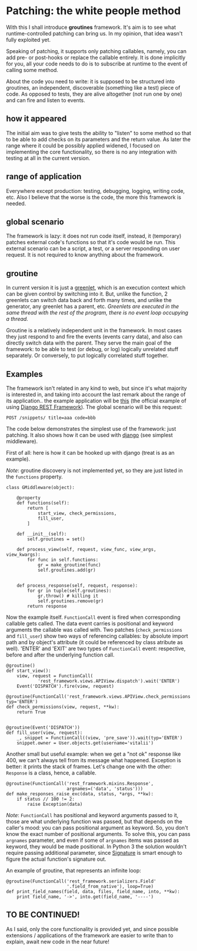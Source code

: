 Patching: the white people method
=================================

With this I shall introduce **groutines** framework.
It's aim is to see what runtime-controlled patching can bring us. In my opinion, that idea wasn't fully exploited yet.

Speaking of patching, it supports only patching callables, namely, you can add pre- or post-hooks or replace the callable entirely. It is done implicitly for you, all your code needs to do is to subscribe at runtime to the event of calling some method.

About the code you need to write: it is supposed to be structured into groutines, an independent, discoverable (something like a test) piece of code. As opposed to tests, they are alive altogether (not run one by one) and can fire and listen to events.

how it appeared
----------------
The initial aim was to give tests the ability to "listen" to some method so that to be able to add checks on its parameters and the return value. As later the range where it could be possibly applied widened, I focused on implementing the core functionality, so there is no any integration with testing at all in the current version.

range of application
---------------------
Everywhere except production: testing, debugging, logging, writing code, etc. Also I believe that the worse is the code,
the more this framework is needed.

global scenario
-----------------
The framework is lazy: it does not run code itself, instead, it (temporary) patches external code's functions so that it's code would be run. This external scenario can be a script, a test, or a server responding on user request. It is not required to know anything about the framework.

groutine
----------
In current version it is just a [greenlet](http://greenlet.readthedocs.org), which is an execution context which can be given control by switching into it. But, unlike the function, 2 greenlets can switch data back and forth many times, and unlike the generator, any greenlet has a parent, etc. *Greenlets are executed in the same thread with the rest of the program, there is no event loop occupying a thread.*

Groutine is a relatively independent unit in the framework. In most cases they just respond to and fire the events (events carry data), and also can directly switch data with the parent. They serve the main goal of the framework: to be able to test (or debug, or log) logically unrelated stuff separately. Or conversely, to put logically correlated stuff together.

Examples
-------------
The framework isn't related in any kind to web, but since it's what majority is interested in, and taking into account the last remark about 
the range of its application.. the example application will be [this](https://github.com/tomchristie/rest-framework-tutorial)
(the official example of using [Django REST Framework](http://www.django-rest-framework.org/)). The global scenario will be this request:
    
    POST /snippets/ title=aaa code=bbb

The code below demonstrates the simplest use of the framework: just patching.
It also shows how it can be used with [django](https://www.djangoproject.com/) (see simplest middleware).

First of all: here is how it can be hooked up with django (treat is as an example).

*Note*: groutine discovery is not implemented yet, so they are just listed in the ``functions`` property. 

    class GMiddleware(object):
        
        @property
        def functions(self):
            return [
                start_view, check_permissions,
                fill_user,
            ]
        
        def __init__(self):
            self.groutines = set()
        
        def process_view(self, request, view_func, view_args, view_kwargs):
            for func in self.functions:
                gr = make_groutine(func)
                self.groutines.add(gr)
            
        
        def process_response(self, request, response):
            for gr in tuple(self.groutines):
                gr.throw() # killing it
                self.groutines.remove(gr)
            return response

Now the example itself. ``FunctionCall`` event is fired when corresponding callable gets called. The data event carries is positional and
keyword arguments the callable was called with. Two patches (``check_permissions``
and ``fill_user``) show two ways of referencing callables: by absolute import path and by object's attribute (it could be referenced by class atribute 
as well). 'ENTER' and 'EXIT' are two types of ``FunctionCall`` event: respective, before and after the underlying function call.

    @groutine()
    def start_view():
        view, request = FunctionCall(
                'rest_framework.views.APIView.dispatch').wait('ENTER')
        Event('DISPATCH').fire(view, request)

    @groutine(FunctionCall('rest_framework.views.APIView.check_permissions'), typ='ENTER')
    def check_permissions(view, request, **kw):
        return True


    @groutine(Event('DISPATCH'))
    def fill_user(view, request):
        _, snippet = FunctionCall((view, 'pre_save')).wait(typ='ENTER')
        snippet.owner = User.objects.get(username='vitalii')

Another small but useful example: when we get a "not ok" response like 400, we can't always tell from its message what happened.
Exception is better: it prints the stack of frames. Let's change one with the other: ``Response`` is a class, hence, a callable.
    
    @groutine(FunctionCall('rest_framework.mixins.Response',
                           argnames=('data', 'status')))
    def make_responses_raise_exc(data, status, *args, **kw):
        if status // 100 != 2:
            raise Exception(data)
    
*Note*: ``FunctionCall`` has positional and keyword arguments passed to it, those are what underlying function was passed, but that
depends on the caller's mood: you can pass positional argument as keyword. So, you don't know the exact number of positional arguments.
To solve this, you can pass ``argnames`` parameter, and even if some of ``argnames`` items was passed as keyword, they would be made positional.
In Python 3 the solution wouldn't require passing additional parameter, since [Signature](https://docs.python.org/3/library/inspect.html#inspect.Signature)
is smart enough to figure the actual function's signature out.

An example of groutine, that represents an infinite loop:
    
    @groutine(FunctionCall('rest_framework.serializers.Field'
                           '.field_from_native'), loop=True)
    def print_field_names(field, data, files, field_name, into, **kw):
        print field_name, '->', into.get(field_name, '----')

TO BE CONTINUED!
-----------------
As I said, only the core functionality is provided yet, and since possible extensions / applications of the framework are easier to write than to explain, await new code in the near future!

